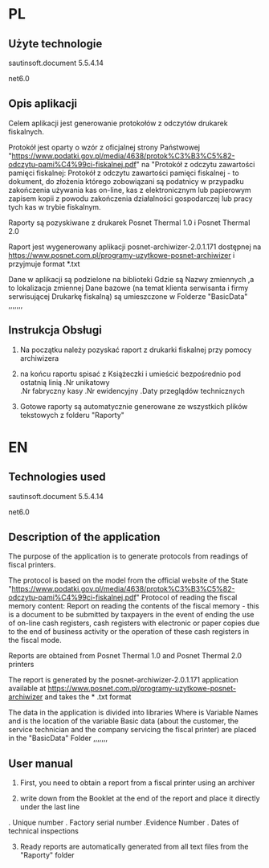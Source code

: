 # PL
## Użyte technologie ###
sautinsoft.document 5.5.4.14

net6.0


## Opis aplikacji
Celem aplikacji jest generowanie protokołów z odczytów drukarek fiskalnych.

Protokół jest oparty o wzór z oficjalnej strony Państwowej  "https://www.podatki.gov.pl/media/4638/protok%C3%B3%C5%82-odczytu-pami%C4%99ci-fiskalnej.pdf"  na "Protokół z odczytu zawartości pamięci fiskalnej:
Protokół z odczytu zawartości pamięci fiskalnej - to dokument, do złożenia którego zobowiązani są podatnicy w przypadku zakończenia używania kas on-line, kas z elektronicznym lub papierowym zapisem kopii z powodu zakończenia działalności gospodarczej lub pracy tych kas w trybie fiskalnym.

Raporty są pozyskiwane z drukarek Posnet Thermal 1.0 i  Posnet Thermal 2.0

Raport jest wygenerowany aplikacji posnet-archiwizer-2.0.1.171 dostępnej na https://www.posnet.com.pl/programy-uzytkowe-posnet-archiwizer i przyjmuje format *.txt


Dane w aplikacji są podzielone na biblioteki Gdzie <TKey> są Nazwy zmiennych ,a <TValue>  to lokalizacja zmiennej
Dane bazowe (na temat klienta serwisanta i firmy serwisującej Drukarkę fiskalną) są umieszczone w Folderze "BasicData" 
,,,,,,,

## Instrukcja Obsługi
  
1.  Na początku należy pozyskać raport z drukarki fiskalnej przy pomocy archiwizera

2.  na końcu raportu spisać z Książeczki i umieścić bezpośrednio pod ostatnią linią
.Nr unikatowy  
.Nr fabryczny kasy
.Nr ewidencyjny
.Daty przeglądów technicznych
  
3.  Gotowe raporty są automatycznie generowane ze wszystkich plików tekstowych z folderu "Raporty"
  
  
 # EN
## Technologies used
sautinsoft.document 5.5.4.14
  
net6.0


## Description of the application
The purpose of the application is to generate protocols from readings of fiscal printers.

The protocol is based on the model from the official website of the State "https://www.podatki.gov.pl/media/4638/protok%C3%B3%C5%82-odczytu-pami%C4%99ci-fiskalnej.pdf" Protocol of reading the fiscal memory content:
Report on reading the contents of the fiscal memory - this is a document to be submitted by taxpayers in the event of ending the use of on-line cash registers, cash registers with electronic or paper copies due to the end of business activity or the operation of these cash registers in the fiscal mode.

Reports are obtained from Posnet Thermal 1.0 and Posnet Thermal 2.0 printers

The report is generated by the posnet-archiwizer-2.0.1.171 application available at https://www.posnet.com.pl/programy-uzytkowe-posnet-archiwizer and takes the * .txt format


The data in the application is divided into libraries Where <TKey> is Variable Names and <TValue> is the location of the variable
Basic data (about the customer, the service technician and the company servicing the fiscal printer) are placed in the "BasicData" Folder
,,,,,,,

## User manual
  
1. First, you need to obtain a report from a fiscal printer using an archiver

2. write down from the Booklet at the end of the report and place it directly under the last line
  
. Unique number
. Factory serial number
.Evidence Number
. Dates of technical inspections
  
3. Ready reports are automatically generated from all text files from the "Raporty" folder
